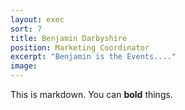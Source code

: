```yaml
---
layout: exec
sort: 7
title: Benjamin Darbyshire
position: Marketing Coordinator
excerpt: "Benjamin is the Events...."
image:  
---
```


This is markdown. You can **bold** things.